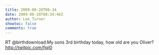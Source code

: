 ```yaml
---
title: 2009-08-28T08-34
date: 2009-08-28T08:34:46Z
author: Lee Turner
showtoc: false
comments: true
---
```


RT @birthdownload:My sons 3rd birthday today, how old are you Oliver? http://twitpic.com/fjql0

